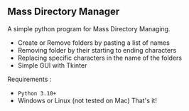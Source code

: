 ## Mass Directory Manager

A simple python program for Mass Directory Managing.

- Create or Remove folders by pasting a list of names
- Removing folder by their starting to ending characters
- Replacing specific characters in the name of the folders
- Simple GUI with Tkinter

Requirements :
- `Python 3.10+`
- Windows or Linux (not tested on Mac)
That's it!